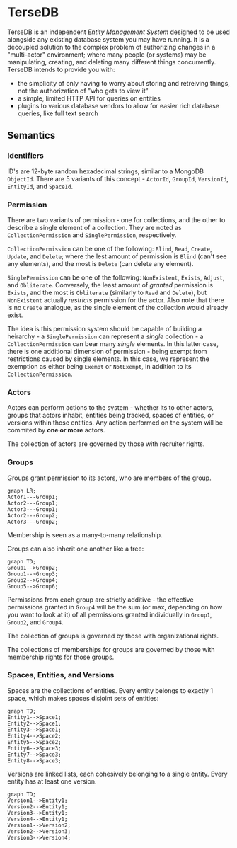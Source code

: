 TerseDB
=======

TerseDB is an independent _Entity Management System_ designed to be used alongside any existing
database system you may have running. It is a decoupled solution to the complex problem of
authorizing changes in a "multi-actor" environment; where many people (or systems) may be
manipulating, creating, and deleting many different things concurrently. TerseDB intends to provide
you with:

- the simplicity of only having to worry about storing and retreiving things, not the authorization
  of "who gets to view it"
- a simple, limited HTTP API for queries on entities
- plugins to various database vendors to allow for easier rich database queries, like full text
  search

## Semantics

### Identifiers

ID's are 12-byte random hexadecimal strings, similar to a MongoDB `ObjectId`. There are 5
variants of this concept - `ActorId`, `GroupId`, `VersionId`, `EntityId`, and `SpaceId`.

### Permission

There are two variants of permission - one for collections, and the other to describe a single
element of a collection. They are noted as `CollectionPermission` and `SinglePermission`,
respectively.

`CollectionPermission` can be one of the following: `Blind`, `Read`, `Create`,
`Update`, and `Delete`; where the lest amount of permission is `Blind` (can't see any elements),
and the most is `Delete` (can delete any element).

`SinglePermission` can be one of the following: `NonExistent`, `Exists`, `Adjust`, and `Obliterate`.
Conversely, the least amount of _granted_ permission is `Exists`, and the most is `Obliterate`
(similarly to `Read` and `Delete`), but `NonExistent` actually _restricts_ permission for the
actor. Also note that there is no `Create` analogue, as the single element of the collection
would already exist.

The idea is this permission system should be capable of building a heirarchy - a `SinglePermission`
can represent a _single_ collection - a `CollectionPermission` can bear many _single_ elements.
In this latter case, there is one additional dimension of permission - being exempt from
restrictions caused by single elements. In this case, we represent the exemption as either being
`Exempt` or `NotExempt`, in addition to its `CollectionPermission`.

### Actors

Actors can perform actions to the system - whether its to other actors, groups that actors
inhabit, entities being tracked, spaces of entities, or versions within those entities.
Any action performed on the system will be commited by __one or more__ actors.

The collection of actors are governed by those with recruiter rights.

### Groups

Groups grant permission to its actors, who are members of the group.

```mermaid
graph LR;
Actor1---Group1;
Actor2---Group1;
Actor3---Group1;
Actor2---Group2;
Actor3---Group2;
```

Membership is seen as a many-to-many relationship.

Groups can also inherit one another like a tree:

```mermaid
graph TD;
Group1-->Group2;
Group1-->Group3;
Group2-->Group4;
Group5-->Group6;
```

Permissions from each group are strictly additive - the effective permissions granted in
`Group4` will be the sum (or max, depending on how you want to look at it) of all permissions
granted individually in `Group1`, `Group2`, and `Group4`.

The collection of groups is governed by those with organizational rights.

The collections of memberships for groups are governed by those with membership rights for those
groups.

### Spaces, Entities, and Versions

Spaces are the collections of entities. Every entity belongs to exactly 1 space, which makes
spaces disjoint sets of entities:

```mermaid
graph TD;
Entity1-->Space1;
Entity2-->Space1;
Entity3-->Space1;
Entity4-->Space2;
Entity5-->Space2;
Entity6-->Space3;
Entity7-->Space3;
Entity8-->Space3;
```

Versions are linked lists, each cohesively belonging to a single entity. Every entity has at least
one version.

```mermaid
graph TD;
Version1-->Entity1;
Version2-->Entity1;
Version3-->Entity1;
Version4-->Entity1;
Version1-->Version2;
Version2-->Version3;
Version3-->Version4;
```
